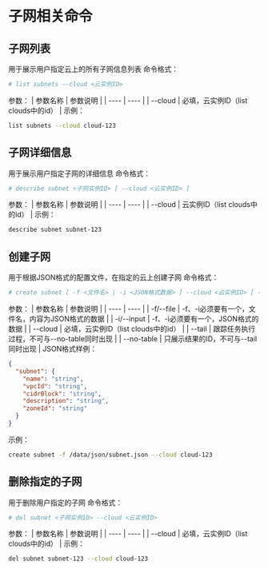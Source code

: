 # 子网相关命令
## 子网列表
用于展示用户指定云上的所有子网信息列表
命令格式：
```bash
# list subnets --cloud <云实例ID>
```
参数：
| 参数名称 | 参数说明 |
| ---- | ---- |
| --cloud | 必填，云实例ID（list clouds中的id） |
示例：
```bash
list subnets --cloud cloud-123
```
## 子网详细信息
用于展示用户指定子网的详细信息
命令格式：
```bash
# describe subnet <子网实例ID> [ --cloud <云实例ID> ]
```
参数：
| 参数名称 | 参数说明 |
| ---- | ---- |
| --cloud | 云实例ID（list clouds中的id） |
示例：
```bash
describe subnet subnet-123
```
## 创建子网
用于根据JSON格式的配置文件，在指定的云上创建子网
命令格式：
```bash
# create subnet [ -f <文件名> | -i <JSON格式数据> ] --cloud <云实例ID> [ --tail ] [ --no-table ]
```
参数：
| 参数名称 | 参数说明 |
| ---- | ---- |
| -f/--file | -f、-i必须要有一个，文件名，内容为JSON格式的数据 |
| -i/--input | -f、-i必须要有一个，JSON格式的数据 |
| --cloud | 必填，云实例ID（list clouds中的id） |
| --tail | 跟踪任务执行过程，不可与--no-table同时出现 |
| --no-table | 只展示结果的ID，不可与--tail同时出现 |
JSON格式样例：
```json
{
  "subnet": {
    "name": "string",
    "vpcId": "string",
    "cidrBlock": "string",
    "description": "string",
    "zoneId": "string"
  }
}
```
示例：
```bash
create subnet -f /data/json/subnet.json --cloud cloud-123
```
## 删除指定的子网
用于删除用户指定的子网
命令格式：
```bash
# del subnet <子网实例ID> --cloud <云实例ID>
```
参数：
| 参数名称 | 参数说明 |
| ---- | ---- |
| --cloud | 必填，云实例ID（list clouds中的id） |
示例：
```bash
del subnet subnet-123 --cloud cloud-123
```
